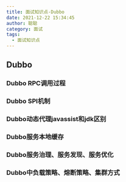 ```yaml
---
title: 面试知识点-Dubbo
date: 2021-12-22 15:34:45
author: 聪聪
category: 面试
tags:
  - 面试知识点
---
```



## Dubbo

### Dubbo RPC调用过程

### Dubbo SPI机制

### Dubbo动态代理javassist和jdk区别

### Dubbo服务本地缓存

### Dubbo服务治理、服务发现、服务优化

### Dubbo中负载策略、熔断策略、集群方式
